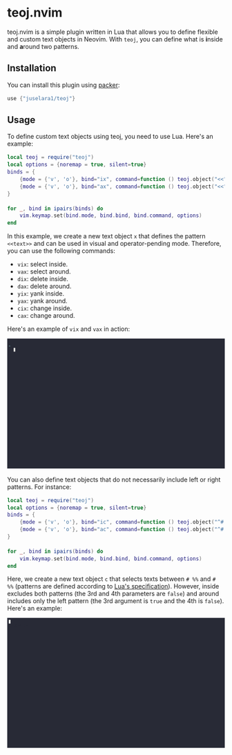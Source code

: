 # teoj.nvim

teoj.nvim is a simple plugin written in Lua that allows you to define flexible and custom text objects in Neovim. With `teoj`, you can define what is **i**nside and **a**round two patterns.

## Installation

You can install this plugin using [packer](https://github.com/wbthomason/packer.nvim):

```lua
use {"juselara1/teoj"}
```

## Usage

To define custom text objects using teoj, you need to use Lua. Here's an example:

```lua
local teoj = require("teoj")
local options = {noremap = true, silent=true}
binds = {
    {mode = {'v', 'o'}, bind="ix", command=function () teoj.object("<<", ">>", false, false) end},
    {mode = {'v', 'o'}, bind="ax", command=function () teoj.object("<<", ">>", true, true) end},
}

for _, bind in ipairs(binds) do
    vim.keymap.set(bind.mode, bind.bind, bind.command, options)
end
```

In this example, we create a new text object `x` that defines the pattern `<<text>>` and can be used in visual and operator-pending mode. Therefore, you can use the following commands:

- `vix`: select inside.
- `vax`: select around.
- `dix`: delete inside.
- `dax`: delete around.
- `yix`: yank inside.
- `yax`: yank around.
- `cix`: change inside.
- `cax`: change around.

Here's an example of `vix` and `vax` in action:

![example1](docs/example1.gif)

You can also define text objects that do not necessarily include left or right patterns. For instance:

```lua
local teoj = require("teoj")
local options = {noremap = true, silent=true}
binds = {
    {mode = {'v', 'o'}, bind="ic", command=function () teoj.object("^# %%%%", "# %%%%", false, false) end},
    {mode = {'v', 'o'}, bind="ac", command=function () teoj.object("^# %%%%", "# %%%%", true, false) end},
}

for _, bind in ipairs(binds) do
    vim.keymap.set(bind.mode, bind.bind, bind.command, options)
end
```

Here, we create a new text object `c` that selects texts between `# %%` and `# %%` (patterns are defined according to [Lua's specification](https://www.lua.org/pil/20.2.html)). However, inside excludes both patterns (the 3rd and 4th parameters are `false`) and around includes only the left pattern (the 3rd argument is `true` and the 4th is `false`). Here's an example:

![example2](docs/example2.gif)
